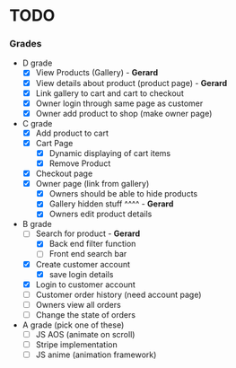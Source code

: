 # TODO
### Grades
- D grade
    - [x] View Products (Gallery) - **Gerard**
    - [x] View details about product (product page) - **Gerard**
    - [x] Link gallery to cart and cart to checkout
    - [x] Owner login through same page as customer
    - [x] Owner add product to shop (make owner page)
- C grade
    - [x] Add product to cart
    - [x] Cart Page
        - [x] Dynamic displaying of cart items
        - [x] Remove Product
    - [x] Checkout page
    - [x] Owner page (link from gallery)
        - [x] Owners should be able to hide products
        - [x] Gallery hidden stuff ^^^^ - **Gerard**
        - [x] Owners edit product details
- B grade
    - [ ] Search for product - **Gerard**
        - [x] Back end filter function
        - [ ] Front end search bar
    - [x] Create customer account
        - [x] save login details
    - [x] Login to customer account
    - [ ] Customer order history (need account page)
    - [ ] Owners view all orders
    - [ ] Change the state of orders
- A grade (pick one of these)
    - [ ] JS AOS (animate on scroll)
    - [ ] Stripe implementation
    - [ ] JS anime (animation framework)